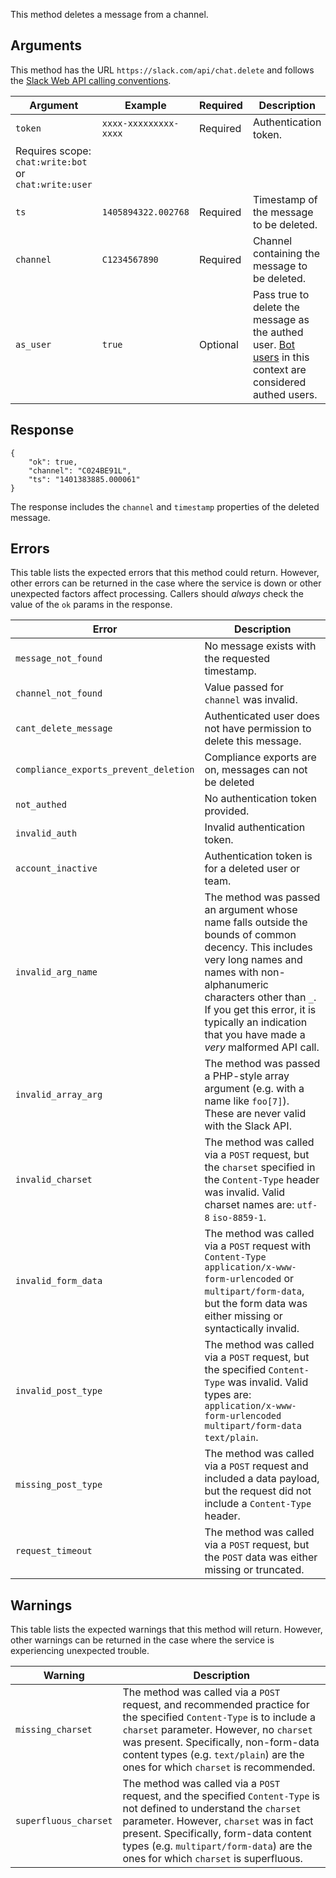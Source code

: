 This method deletes a message from a channel.

## Arguments

This method has the URL `https://slack.com/api/chat.delete` and follows the [Slack Web API calling conventions](/web#basics).

| Argument | Example | Required | Description |
| --- | --- | --- | --- |
| `token` | `xxxx-xxxxxxxxx-xxxx` | Required | Authentication token.  
Requires scope: `chat:write:bot` or `chat:write:user` |
| `ts` | `1405894322.002768` | Required | Timestamp of the message to be deleted. |
| `channel` | `C1234567890` | Required | Channel containing the message to be deleted. |
| `as_user` | `true` | Optional | Pass true to delete the message as the authed user. [Bot users](/bot-users) in this context are considered authed users. |

## Response

```
{
    "ok": true,
    "channel": "C024BE91L",
    "ts": "1401383885.000061"
}
```

The response includes the `channel` and `timestamp` properties of the deleted message.

## Errors

This table lists the expected errors that this method could return. However, other errors can be returned in the case where the service is down or other unexpected factors affect processing. Callers should _always_ check the value of the `ok` params in the response.

| Error | Description |
| --- | --- |
| `message_not_found` | No message exists with the requested timestamp. |
| `channel_not_found` | Value passed for `channel` was invalid. |
| `cant_delete_message` | Authenticated user does not have permission to delete this message. |
| `compliance_exports_prevent_deletion` | Compliance exports are on, messages can not be deleted |
| `not_authed` | No authentication token provided. |
| `invalid_auth` | Invalid authentication token. |
| `account_inactive` | Authentication token is for a deleted user or team. |
| `invalid_arg_name` | The method was passed an argument whose name falls outside the bounds of common decency. This includes very long names and names with non-alphanumeric characters other than `_`. If you get this error, it is typically an indication that you have made a _very_ malformed API call. |
| `invalid_array_arg` | The method was passed a PHP-style array argument (e.g. with a name like `foo[7]`). These are never valid with the Slack API. |
| `invalid_charset` | The method was called via a `POST` request, but the `charset` specified in the `Content-Type` header was invalid. Valid charset names are: `utf-8` `iso-8859-1`. |
| `invalid_form_data` | The method was called via a `POST` request with `Content-Type` `application/x-www-form-urlencoded` or `multipart/form-data`, but the form data was either missing or syntactically invalid. |
| `invalid_post_type` | The method was called via a `POST` request, but the specified `Content-Type` was invalid. Valid types are: `application/x-www-form-urlencoded` `multipart/form-data` `text/plain`. |
| `missing_post_type` | The method was called via a `POST` request and included a data payload, but the request did not include a `Content-Type` header. |
| `request_timeout` | The method was called via a `POST` request, but the `POST` data was either missing or truncated. |

## Warnings

This table lists the expected warnings that this method will return. However, other warnings can be returned in the case where the service is experiencing unexpected trouble.

| Warning | Description |
| --- | --- |
| `missing_charset` | The method was called via a `POST` request, and recommended practice for the specified `Content-Type` is to include a `charset` parameter. However, no `charset` was present. Specifically, non-form-data content types (e.g. `text/plain`) are the ones for which `charset` is recommended. |
| `superfluous_charset` | The method was called via a `POST` request, and the specified `Content-Type` is not defined to understand the `charset` parameter. However, `charset` was in fact present. Specifically, form-data content types (e.g. `multipart/form-data`) are the ones for which `charset` is superfluous. |

